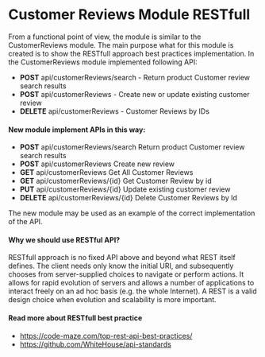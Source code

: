 # Customer Reviews Module RESTfull
From a functional point of view, the module is similar to the CustomerReviews module. The main purpose what for this module is created is to show the RESTfull approach best practices implementation. In the CustomerReviews module implemented following API:

* <b>POST</b> api/customerReviews/search - Return product Customer review search results
* <b>POST</b> api/customerReviews - Create new or update existing customer review
* <b>DELETE</b> api/customerReviews - Customer Reviews by IDs

#### New module implement APIs in this way:
* <b>POST</b> api/customerReviews/search Return product Customer review search results
* <b>POST</b> api/customerReviews Create new review
* <b>GET</b> api/customerReviews Get All Customer Reviews
* <b>GET</b> api/customerReviews/{id} Get Customer Review by id
* <b>PUT</b> api/customerReviews/{id} Update existing customer review
* <b>DELETE</b> api/customerReviews/{id} Delete Customer Reviews by Id

The new module may be used as an example of the correct implementation of the API.

#### Why we should use RESTful API?
RESTfull approach is no fixed API above and beyond what REST itself defines. The client needs only know the initial URI, and subsequently chooses from server-supplied choices to navigate or perform actions. It allows for rapid evolution of servers and allows a number of applications to interact freely on an ad hoc basis (e.g. the whole Internet). A REST is a valid design choice when evolution and scalability is more important.

#### Read more about RESTfull best practice
* https://code-maze.com/top-rest-api-best-practices/
* https://github.com/WhiteHouse/api-standards
